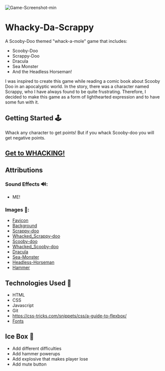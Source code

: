 ![Game-Screenshot-min](https://user-images.githubusercontent.com/126704408/230446815-02fad672-dfb2-4efc-a069-5cda23352ebd.png)
# Whacky-Da-Scrappy
A Scooby-Doo themed "whack-a-mole" game that includes:
* Scooby-Doo
* Scrappy-Doo
* Dracula 
* Sea Monster 
* And the Headless Horseman!

I was inspired to create this game while reading a comic book about Scooby Doo in an apocalyptic world. In the story, there was a character named Scrappy, who I have always found to be quite frustrating. Therefore, I decided to make this game as a form of lighthearted expression and to have some fun with it.

## Getting Started 🕹️
Whack any character to get points! But if you whack Scooby-doo you will get negative points.

## [Get to WHACKING!](https://whacky-da-scrappy.netlify.app/)

## Attributions

### Sound Effects 🔊:
* ME!

### Images 🌇:
* [Favicon](https://favicon.io/emoji-favicons/cookie/)
* [Background](https://wallpapers.com/wallpapers/scooby-doo-and-shaggy-ultra-instinct-mc8dt9ozaptjxl6k.html)
* [Scrappy-doo](https://hero.fandom.com/wiki/Scrappy-Doo?file=Scrappy-Doo_promo.png)
* [Whacked_Scrappy-doo](https://www.coloori.com/en/scrappy-doo-coloring-page/)
* [Scooby-doo](https://easydrawingguides.com/how-to-draw-scooby-doo/)
* [Whacked_Scooby-doo](https://www.deviantart.com/shiyamasaleem/art/Screenshot-Scooby-Doo-Crying-GW-S01E13-ALT-944782023)
* [Dracula](https://www.pngegg.com/en/png-yyuoe)
* [Sea-Monster](https://www.pngegg.com/en/png-yptep)
* [Headless-Horseman](https://www.pngegg.com/en/png-zqeej)
* [Hammer](https://www.dreamstime.com/stock-images-cartoon-hammer-image28196724)

## Technologies Used 📡
* HTML
* CSS
* Javascript
* Git 
* https://css-tricks.com/snippets/css/a-guide-to-flexbox/
* [Fonts](https://fonts.google.com/share?selection.family=Creepster%7CPress%20Start%202P)

## Ice Box 🧊
* Add different difficulties 
* Add hammer powerups 
* Add explosive that makes player lose 
* Add mute button 
